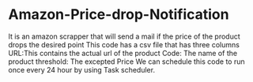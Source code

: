 # Amazon-Price-drop-Notification
It is an amazon scrapper that will send a mail if the price of the product drops the desired point 
This code has a csv file that has three columns
URL:This contains the actual url of the product
Code: The name of the product
threshold: The excepted Price
We can schedule this code to run once every 24 hour by using Task scheduler.
